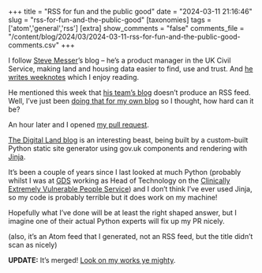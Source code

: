 +++
title = "RSS for fun and the public good"
date = "2024-03-11 21:16:46"
slug = "rss-for-fun-and-the-public-good"
[taxonomies]
tags = ['atom','general','rss']
[extra]
show_comments = "false"
comments_file = "/content/blog/2024/03/2024-03-11-rss-for-fun-and-the-public-good-comments.csv"
+++

I follow [Steve Messer](https://visitmy.website/)’s blog – he’s a product manager in the UK Civil Service, making land and housing data easier to find, use and trust. And [he writes weeknotes](https://visitmy.website/tag/weeknotes/) which I enjoy reading.

He mentioned this week that [his team’s blog](https://digital-land.github.io/blog-post/) doesn’t produce an RSS feed. Well, I’ve just been [doing that for my own blog](https://github.com/pipwilson/blog/blob/production/templates/atom.xml) so I thought, how hard can it be?

An hour later and I opened [my pull request](https://github.com/digital-land/digital-land.github.io/pull/7).

[The Digital Land blog](https://digital-land.github.io/blog-post/) is an interesting beast, being built by a custom-built Python static site generator using gov.uk components and rendering with [Jinja](https://palletsprojects.com/p/jinja/).

It’s been a couple of years since I last looked at much Python (probably whilst I was at [GDS](https://gds.blog.gov.uk/) working as Head of Technology on the [Clinically Extremely Vulnerable People Service](https://github.com/alphagov/govuk-shielded-vulnerable-people-service)) and I don’t think I’ve ever used Jinja, so my code is probably terrible but it does work on my machine!

Hopefully what I’ve done will be at least the right shaped answer, but I imagine one of their actual Python experts will fix up my PR nicely.

(also, it’s an Atom feed that I generated, not an RSS feed, but the title didn’t scan as nicely)

**UPDATE:** It’s merged! [Look on my works ye mighty](https://digital-land.github.io/blog-post/atom.xml).
